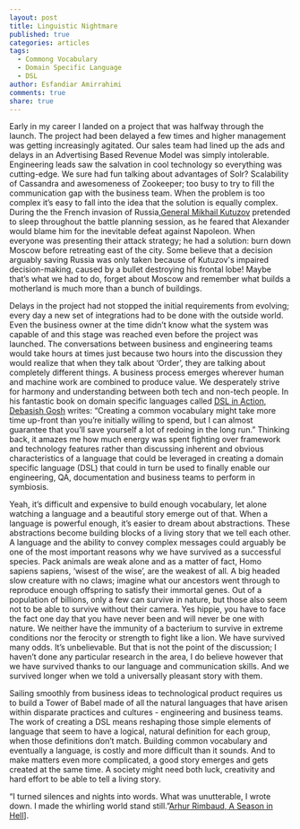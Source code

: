 ```yaml
---
layout: post
title: Linguistic Nightmare
published: true
categories: articles
tags: 
  - Commong Vocabulary
  - Domain Specific Language
  - DSL
author: Esfandiar Amirrahimi
comments: true
share: true
---
```




Early in my career I landed on a project that was halfway through the launch. The project had been delayed a few times and higher management was getting increasingly agitated. Our sales team had lined up the ads and delays in an Advertising Based Revenue Model was simply intolerable. Engineering leads saw the salvation in cool technology so everything was cutting-edge. We sure had fun talking about advantages of Solr? Scalability of Cassandra and awesomeness of Zookeeper; too busy to try to fill the communication gap with the business team. When the problem is too complex it’s easy to fall into the idea that the solution is equally complex. During the the French invasion of Russia,[General Mikhail Kutuzov](https://www.google.com/url?q=https://en.wikipedia.org/wiki/Mikhail_Kutuzov&sa=D&usg=AFQjCNEJjmk7mWm_MQnNBuzuZRjy8X8ezw) pretended to sleep throughout the battle planning session, as he feared that Alexander would blame him for the inevitable defeat against Napoleon. When everyone was presenting their attack strategy; he had a solution: burn down Moscow before retreating east of the city. Some believe that a decision arguably saving Russia was only taken because of Kutuzov's impaired decision-making, caused by a bullet destroying his frontal lobe! Maybe that’s what we had to do, forget about Moscow and remember what builds a motherland is much more than a bunch of buildings.

Delays in the project had not stopped the initial requirements from evolving; every day a new set of integrations had to be done with the outside world. Even the business owner at the time didn’t know what the system was capable of and this stage was reached even before the project was launched. The conversations between business and engineering teams would take hours at times just because two hours into the discussion they would realize that when they talk about ‘Order’, they are talking about completely different things. A business process emerges wherever human and machine work are combined to produce value. We desperately strive for harmony and understanding between both tech and non-tech people. In his fantastic book on domain specific languages called [DSL in Action](https://www.google.com/url?q=https://manning-content.s3.amazonaws.com/download/4/b4642ea-a269-4168-b43f-a8a90d8c0593/sample_Ch01_DSLsIAfm.pdf&sa=D&usg=AFQjCNFbmFaaueh11VB3wUzjH-5TnF5k0Q), [Debasish Gosh](https://www.google.com/url?q=http://debasishg.blogspot.ca/&sa=D&usg=AFQjCNHIjOK1wInsFux-98V7fXZC0mj3jg) writes: “Creating a common vocabulary might take more time up-front than you’re initially willing to spend, but I can almost guarantee that you’ll save yourself a lot of redoing in the long run.” Thinking back, it amazes me how much energy was spent fighting over framework and technology features rather than discussing inherent and obvious characteristics of a language that could be leveraged in creating a domain specific language (DSL) that could in turn be used to finally enable our engineering, QA, documentation and business teams to perform in symbiosis.

Yeah, it’s difficult and expensive to build enough vocabulary, let alone watching a language and a beautiful story emerge out of that. When a language is powerful enough, it’s easier to dream about abstractions. These abstractions become building blocks of a living story that we tell each other. A language and the ability to convey complex messages could arguably be one of the most important reasons why we have survived as a successful species. Pack animals are weak alone and as a matter of fact, Homo sapiens sapiens, ‘wisest of the wise’, are the weakest of all. A big headed slow creature with no claws; imagine what our ancestors went through to reproduce enough offspring to satisfy their immortal genes. Out of a population of billions, only a few can survive in nature, but those also seem not to be able to survive without their camera. Yes hippie, you have to face the fact one day that you have never been and will never be one with nature. We neither have the immunity of a bacterium to survive in extreme conditions nor the ferocity or strength to fight like a lion. We have survived many odds. It’s unbelievable. But that is not the point of the discussion; I haven’t done any particular research in the area, I do believe however that we have survived thanks to our language and communication skills. And we survived longer when we told a universally pleasant story with them.

Sailing smoothly from business ideas to technological product requires us to build a Tower of Babel made of all the natural languages that have arisen within disparate practices and cultures - engineering and business teams. The work of creating a DSL means reshaping those simple elements of language that seem to have a logical, natural definition for each group, when those definitions don’t match. Building common vocabulary and eventually a language, is costly and more difficult than it sounds. And to make matters even more complicated, a good story emerges and gets created at the same time. A society might need both luck, creativity and hard effort to be able to tell a living story.

“I turned silences and nights into words. What was unutterable, I wrote down. I made the whirling world stand still.”[Arhur Rimbaud, A Season in Hell](https://www.google.com/url?q=https://books.google.ca/books?id%3Dcu1KCAAAQBAJ%26pg%3DPT27%26lpg%3DPT27%26dq%3DI%2Bturned%2Bsilences%2Band%2Bnights%2Binto%2Bwords.%2BWhat%2Bwas%2Bunutterable,%2BI%2Bwrote%2Bdown.%2BI%2Bmade%2Bthe%2Bwhirling%2Bworld%2Bstand%2Bstill%26source%3Dbl%26ots%3D13VEIOsUHc%26sig%3D-sqirZAoMZvSoQgVk83VmO_Agyk%26hl%3Den%26sa%3DX%26ved%3D0CDgQ6AEwBWoVChMIuZ76pOnoxwIVChuSCh2irwbO%23v%3Donepage%26q%3DI%2520turned%2520silences%2520and%2520nights%2520into%2520words.%2520What%2520was%2520unutterable%252C%2520I%2520wrote%2520down.%2520I%2520made%2520the%2520whirling%2520world%2520stand%2520still%26f%3Dfalse&sa=D&usg=AFQjCNFP-EulvM5oZIpGwhd_Cymh1FAiSQ)].
